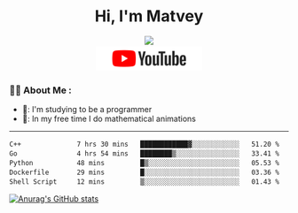 <h1 align="center">Hi, I'm Matvey</h1>

<div id="header" align="center">
  <img src="https://media.giphy.com/media/M9gbBd9nbDrOTu1Mqx/giphy.gif" width="100"/>
</div>

<div align="center" id="badges">
  <a href="https://www.youtube.com/@matveymerzlikin">
    <img src="/assets/youtube.png" width="192px" alt="Youtube Badge"/>
  </a>
</div>

### :man_technologist: About Me :

- 📘: I'm studying to be a programmer
- 🌳: In my free time I do mathematical animations
---
<!--START_SECTION:waka-->

```txt
C++              7 hrs 30 mins   ████████████▓░░░░░░░░░░░░   51.20 %
Go               4 hrs 54 mins   ████████▒░░░░░░░░░░░░░░░░   33.41 %
Python           48 mins         █▒░░░░░░░░░░░░░░░░░░░░░░░   05.53 %
Dockerfile       29 mins         █░░░░░░░░░░░░░░░░░░░░░░░░   03.36 %
Shell Script     12 mins         ▒░░░░░░░░░░░░░░░░░░░░░░░░   01.43 %
```

<!--END_SECTION:waka-->

[![Anurag's GitHub stats](https://github-readme-stats.vercel.app/api?username=Merzlikin-Matvey&theme=vision-friendly-dark)](https://github.com/anuraghazra/github-readme-stats)



